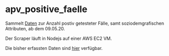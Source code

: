 # apv_positive_faelle

Sammelt [Daten](https://services7.arcgis.com/mOBPykOjAyBO2ZKk/arcgis/rest/services/Inzidenzen/FeatureServer/0/query?f=json&where=ID%3D%2708222%27&returnGeometry=false&spatialRel=esriSpatialRelIntersects&outFields=*&orderByFields=OBJECTID%20asc&resultOffset=0&resultRecordCount=6&resultType=standard&cacheHint=true) zur Anzahl postiv getesteter Fälle, samt soziodemgrafischen Attributen, ab dem 09.05.20.

Der Scraper läuft in Nodejs auf einer AWS EC2 VM.

Die bisher erfassten Daten sind [hier](https://github.com/Eugen987/apv_positive_faelle/blob/master/data/fallZahlenRKI.csv) verfügbar.
